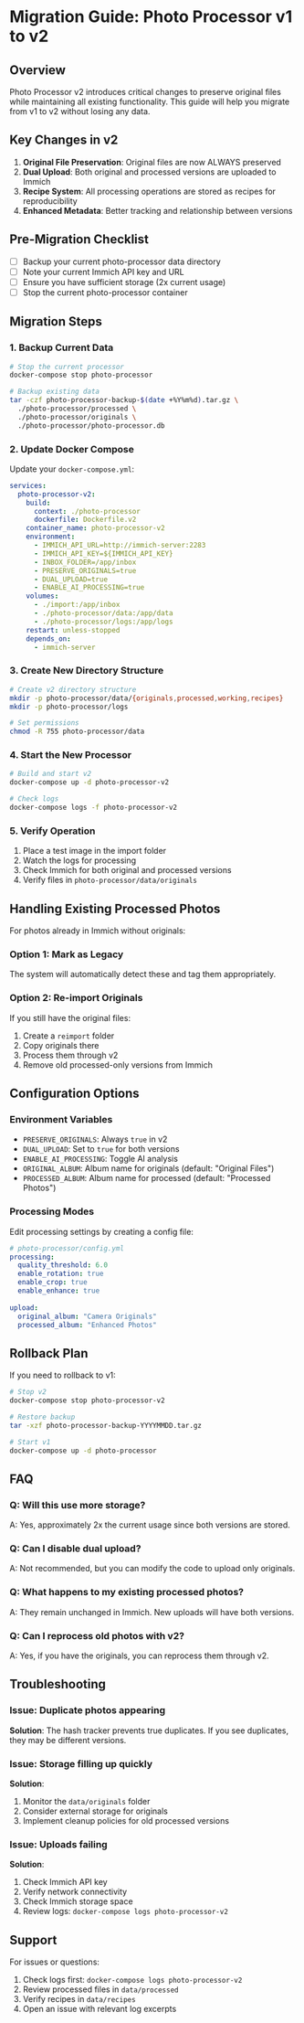# Migration Guide: Photo Processor v1 to v2

## Overview

Photo Processor v2 introduces critical changes to preserve original files while maintaining all existing functionality. This guide will help you migrate from v1 to v2 without losing any data.

## Key Changes in v2

1. **Original File Preservation**: Original files are now ALWAYS preserved
2. **Dual Upload**: Both original and processed versions are uploaded to Immich
3. **Recipe System**: All processing operations are stored as recipes for reproducibility
4. **Enhanced Metadata**: Better tracking and relationship between versions

## Pre-Migration Checklist

- [ ] Backup your current photo-processor data directory
- [ ] Note your current Immich API key and URL
- [ ] Ensure you have sufficient storage (2x current usage)
- [ ] Stop the current photo-processor container

## Migration Steps

### 1. Backup Current Data

```bash
# Stop the current processor
docker-compose stop photo-processor

# Backup existing data
tar -czf photo-processor-backup-$(date +%Y%m%d).tar.gz \
  ./photo-processor/processed \
  ./photo-processor/originals \
  ./photo-processor/photo-processor.db
```

### 2. Update Docker Compose

Update your `docker-compose.yml`:

```yaml
services:
  photo-processor-v2:
    build:
      context: ./photo-processor
      dockerfile: Dockerfile.v2
    container_name: photo-processor-v2
    environment:
      - IMMICH_API_URL=http://immich-server:2283
      - IMMICH_API_KEY=${IMMICH_API_KEY}
      - INBOX_FOLDER=/app/inbox
      - PRESERVE_ORIGINALS=true
      - DUAL_UPLOAD=true
      - ENABLE_AI_PROCESSING=true
    volumes:
      - ./import:/app/inbox
      - ./photo-processor/data:/app/data
      - ./photo-processor/logs:/app/logs
    restart: unless-stopped
    depends_on:
      - immich-server
```

### 3. Create New Directory Structure

```bash
# Create v2 directory structure
mkdir -p photo-processor/data/{originals,processed,working,recipes}
mkdir -p photo-processor/logs

# Set permissions
chmod -R 755 photo-processor/data
```

### 4. Start the New Processor

```bash
# Build and start v2
docker-compose up -d photo-processor-v2

# Check logs
docker-compose logs -f photo-processor-v2
```

### 5. Verify Operation

1. Place a test image in the import folder
2. Watch the logs for processing
3. Check Immich for both original and processed versions
4. Verify files in `photo-processor/data/originals`

## Handling Existing Processed Photos

For photos already in Immich without originals:

### Option 1: Mark as Legacy
The system will automatically detect these and tag them appropriately.

### Option 2: Re-import Originals
If you still have the original files:

1. Create a `reimport` folder
2. Copy originals there
3. Process them through v2
4. Remove old processed-only versions from Immich

## Configuration Options

### Environment Variables

- `PRESERVE_ORIGINALS`: Always `true` in v2
- `DUAL_UPLOAD`: Set to `true` for both versions
- `ENABLE_AI_PROCESSING`: Toggle AI analysis
- `ORIGINAL_ALBUM`: Album name for originals (default: "Original Files")
- `PROCESSED_ALBUM`: Album name for processed (default: "Processed Photos")

### Processing Modes

Edit processing settings by creating a config file:

```yaml
# photo-processor/config.yml
processing:
  quality_threshold: 6.0
  enable_rotation: true
  enable_crop: true
  enable_enhance: true
  
upload:
  original_album: "Camera Originals"
  processed_album: "Enhanced Photos"
```

## Rollback Plan

If you need to rollback to v1:

```bash
# Stop v2
docker-compose stop photo-processor-v2

# Restore backup
tar -xzf photo-processor-backup-YYYYMMDD.tar.gz

# Start v1
docker-compose up -d photo-processor
```

## FAQ

### Q: Will this use more storage?
A: Yes, approximately 2x the current usage since both versions are stored.

### Q: Can I disable dual upload?
A: Not recommended, but you can modify the code to upload only originals.

### Q: What happens to my existing processed photos?
A: They remain unchanged in Immich. New uploads will have both versions.

### Q: Can I reprocess old photos with v2?
A: Yes, if you have the originals, you can reprocess them through v2.

## Troubleshooting

### Issue: Duplicate photos appearing
**Solution**: The hash tracker prevents true duplicates. If you see duplicates, they may be different versions.

### Issue: Storage filling up quickly
**Solution**: 
1. Monitor the `data/originals` folder
2. Consider external storage for originals
3. Implement cleanup policies for old processed versions

### Issue: Uploads failing
**Solution**:
1. Check Immich API key
2. Verify network connectivity
3. Check Immich storage space
4. Review logs: `docker-compose logs photo-processor-v2`

## Support

For issues or questions:
1. Check logs first: `docker-compose logs photo-processor-v2`
2. Review processed files in `data/processed`
3. Verify recipes in `data/recipes`
4. Open an issue with relevant log excerpts